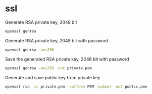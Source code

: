 # ssl

Generate RSA private key, 2048 bit
```bash
openssl genrsa
```

Generate RSA private key, 2048 bit with password
```bash
openssl genrsa -aes256
```

Save the generated RSA private key, 2048 bit with password
```bash
openssl genrsa -aes256 -out private.pem
```

Generate and save public key from private key
```bash
openssl rsa -in private.pem -outform PEM -pubout -out public.pem
```
